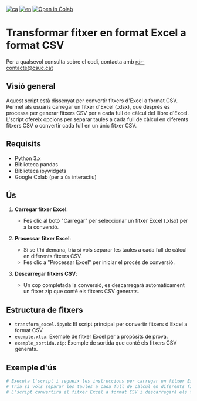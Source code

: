 [![ca](https://img.shields.io/badge/lang-ca-blue.svg)](https://github.com/CSUC/RDR-scripts/blob/main/transform_excel/README.md)
[![en](https://img.shields.io/badge/lang-en-green.svg)](https://github.com/CSUC/RDR-scripts/blob/main/transform_excel/README_ENG.md)
[![Open in Colab](https://colab.research.google.com/assets/colab-badge.svg)](https://colab.research.google.com/github/CSUC/RDR-scripts/blob/main/transform_excel/transform_excel.ipynb)
# Transformar fitxer en format Excel a format CSV

Per a qualsevol consulta sobre el codi, contacta amb rdr-contacte@csuc.cat 

## Visió general
Aquest script està dissenyat per convertir fitxers d'Excel a format CSV. Permet als usuaris carregar un fitxer d'Excel (.xlsx), que després es processa per generar fitxers CSV per a cada full de càlcul del llibre d'Excel. L'script ofereix opcions per separar taules a cada full de càlcul en diferents fitxers CSV o convertir cada full en un únic fitxer CSV.

## Requisits
- Python 3.x
- Biblioteca pandas
- Biblioteca ipywidgets
- Google Colab (per a ús interactiu)

## Ús
1. **Carregar fitxer Excel**:
    - Fes clic al botó "Carregar" per seleccionar un fitxer Excel (.xlsx) per a la conversió.

2. **Processar fitxer Excel**:
    - Si se t'hi demana, tria si vols separar les taules a cada full de càlcul en diferents fitxers CSV.
    - Fes clic a "Processar Excel" per iniciar el procés de conversió.

3. **Descarregar fitxers CSV**:
    - Un cop completada la conversió, es descarregarà automàticament un fitxer zip que conté els fitxers CSV generats.

## Estructura de fitxers
- `transform_excel.ipynb`: El script principal per convertir fitxers d'Excel a format CSV.
- `exemple.xlsx`: Exemple de fitxer Excel per a propòsits de prova.
- `exemple_sortida.zip`: Exemple de sortida que conté els fitxers CSV generats.

## Exemple d'ús
```python
# Executa l'script i segueix les instruccions per carregar un fitxer Excel.
# Tria si vols separar les taules a cada full de càlcul en diferents fitxers CSV.
# L'script convertirà el fitxer Excel a format CSV i descarregarà els fitxers generats.
